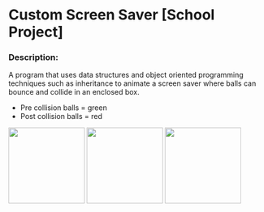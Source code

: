 # Custom Screen Saver [School Project]

### Description:
A program that uses data structures and object oriented programming techniques such as inheritance to animate a screen saver where balls can bounce and collide in an enclosed box. 

* Pre collision balls = green
* Post collision balls = red

<img src="https://imgur.com/88j36tE.jpg" width="150">
<img src="https://imgur.com/u6LgvTY.jpg" width="150">
<img src="https://imgur.com/i9ftoTR.jpg" width="150">


